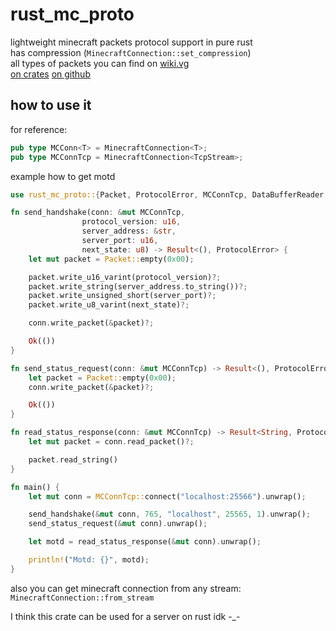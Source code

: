# rust_mc_proto
lightweight minecraft packets protocol support in pure rust \
has compression (`MinecraftConnection::set_compression`) \
all types of packets you can find on [wiki.vg](https://wiki.vg/) \
[on crates](https://crates.io/crates/rust_mc_proto)
[on github](https://github.com/MeexReay/rust_mc_proto)

## how to use it

for reference:
```rust
pub type MCConn<T> = MinecraftConnection<T>;
pub type MCConnTcp = MinecraftConnection<TcpStream>;
```

example how to get motd
```rust
use rust_mc_proto::{Packet, ProtocolError, MCConnTcp, DataBufferReader, DataBufferWriter};

fn send_handshake(conn: &mut MCConnTcp,
                protocol_version: u16,
                server_address: &str,
                server_port: u16,
                next_state: u8) -> Result<(), ProtocolError> {
    let mut packet = Packet::empty(0x00);

    packet.write_u16_varint(protocol_version)?;
    packet.write_string(server_address.to_string())?;
    packet.write_unsigned_short(server_port)?;
    packet.write_u8_varint(next_state)?;

    conn.write_packet(&packet)?;

    Ok(())
}

fn send_status_request(conn: &mut MCConnTcp) -> Result<(), ProtocolError> {
    let packet = Packet::empty(0x00);
    conn.write_packet(&packet)?;

    Ok(())
}

fn read_status_response(conn: &mut MCConnTcp) -> Result<String, ProtocolError> {
    let mut packet = conn.read_packet()?;

    packet.read_string()
}

fn main() {
    let mut conn = MCConnTcp::connect("localhost:25566").unwrap();

    send_handshake(&mut conn, 765, "localhost", 25565, 1).unwrap();
    send_status_request(&mut conn).unwrap();

    let motd = read_status_response(&mut conn).unwrap();

    println!("Motd: {}", motd);
}
```

also you can get minecraft connection from any stream: `MinecraftConnection::from_stream`

I think this crate can be used for a server on rust idk -_-